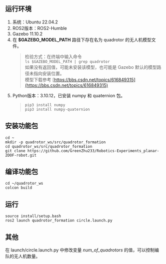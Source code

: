 ## 运行环境
1. 系统：Ubuntu 22.04.2
1. ROS2版本：ROS2-Humble
1. Gazebo 11.10.2
1. 在 **$GAZEBO_MODEL_PATH** 路径下存在名为 quadrotor 的无人机模型文件。
    > 检验方式：在终端中输入命令  
    `ls $GAZEBO_MODEL_PATH | grep quadrotor`  
    如果没有返回值，可能未安装该模型，也可能是 Gazebo 默认的模型路径未指向安装位置。  
    模型下载参考 [https://bbs.csdn.net/topics/616849315](https://bbs.csdn.net/topics/616849315)
1. Python版本：3.10.12，已安装 numpy 和 quaternion 包。
    > `pip3 install numpy`  
    `pip3 install numpy-quaternion`

## 安装功能包
`cd ~`  
`mkdir -p quadrotor_ws/src/quadrotor_formation`  
`cd quadrotor_ws/src/quadrotor_formation`  
`git clone https://github.com/GreenZhu233/Robotics-Experiments_planar-2DOF-robot.git`

## 编译功能包
`cd ~/quadrotor_ws`  
`colcon build`

## 运行
`source install/setup.bash`  
`ros2 launch quadrotor_formation circle.launch.py`

## 其他
在 launch/circle.launch.py 中修改变量 *num_of_quadrotors* 的值，可以控制编队的无人机数量。